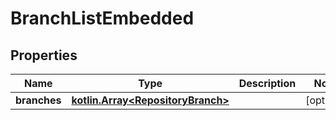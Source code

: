 
# BranchListEmbedded

## Properties
Name | Type | Description | Notes
------------ | ------------- | ------------- | -------------
**branches** | [**kotlin.Array&lt;RepositoryBranch&gt;**](RepositoryBranch.md) |  |  [optional]




